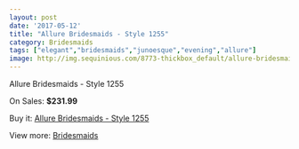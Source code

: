 ```yaml
---
layout: post
date: '2017-05-12'
title: "Allure Bridesmaids - Style 1255"
category: Bridesmaids
tags: ["elegant","bridesmaids","junoesque","evening","allure"]
image: http://img.sequinious.com/8773-thickbox_default/allure-bridesmaids-style-1255.jpg
---
```

Allure Bridesmaids - Style 1255

On Sales: **$231.99**
<a href="https://www.sequinious.com/bridesmaids/3756-allure-bridesmaids-style-1255.html"><amp-img layout="responsive" width="600" height="600" src="//img.sequinious.com/8773-thickbox_default/allure-bridesmaids-style-1255.jpg" alt="Allure Bridesmaids - Style 1255 0" /></a>

Buy it: [Allure Bridesmaids - Style 1255](https://www.sequinious.com/bridesmaids/3756-allure-bridesmaids-style-1255.html "Allure Bridesmaids - Style 1255")

View more: [Bridesmaids](https://www.sequinious.com/3-bridesmaids "Bridesmaids")